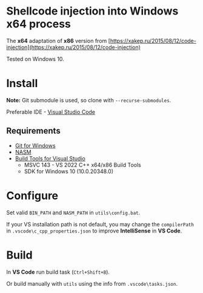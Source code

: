 # Shellcode injection into Windows x64 process

The **x64** adaptation of **x86** version from 
[https://xakep.ru/2015/08/12/code-injection](https://xakep.ru/2015/08/12/code-injection)

Tested on Windows 10.

# Install

**Note:** Git submodule is used, so clone with `--recurse-submodules`.

Preferable IDE - [Visual Studio Code](https://code.visualstudio.com)

## Requirements

* [Git for Windows](https://git-scm.com/download/win)
* [NASM](https://www.nasm.us/pub/nasm/releasebuilds/2.15.05/win64)
* [Build Tools for Visual Studio](https://aka.ms/vs/17/release/vs_buildtools.exe)
    - MSVC 143 - VS 2022 C++ x64/x86 Build Tools
    - SDK for Windows 10 (10.0.20348.0)

# Configure

Set valid `BIN_PATH` and `NASM_PATH` in `utils\config.bat`.

If your VS installation path is not default, you may change the `compilerPath` 
in `.vscode\c_cpp_properties.json` to improve **IntelliSense** in **VS Code**.

# Build

In **VS Code** run build task (`Ctrl+Shift+B`).

Or build manually with `utils` using the info from `.vscode\tasks.json`.
